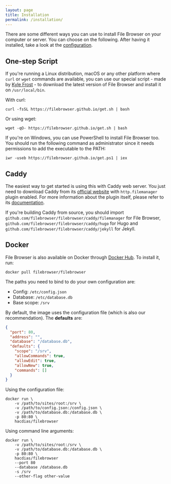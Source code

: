 ```yaml
---
layout: page
title: Installation
permalink: /installation/
---
```


There are some different ways you can use to install File Browser on your computer or server. You can choose on the following. After having it installed, take a look at the [configuration](../configuration).

## One-step Script

If you're running a Linux distribution, macOS or any other platform where `curl` or `wget` commands are available, you can use our special script - made by [Kyle Frost](https://www.kylefrost.me/) - to download the latest version of File Browser and install it on `/usr/local/bin`.

With curl:

```shell
curl -fsSL https://filebrowser.github.io/get.sh | bash
```

Or using wget:

```
wget -qO- https://filebrowser.github.io/get.sh | bash
```

If you're on Windows, you can use PowerShell to install File Browser too. You should run the following command as administrator since it needs permissions to add the executable to the PATH:

```
iwr -useb https://filebrowser.github.io/get.ps1 | iex
```

## Caddy

The easiest way to get started is using this with Caddy web server. You just need to download Caddy from its [official website](https://caddyserver.com/download) with `http.filemanager` plugin enabled. For more information about the plugin itself, please refer to its [documentation](https://caddyserver.com/docs/http.filemanager).

If you're building Caddy from source, you should import `github.com/filebrowser/filebrowser/caddy/filemanager` for File Browser, `github.com/filebrowser/filebrowser/caddy/hugo` for Hugo and `github.com/filebrowser/filebrowser/caddy/jekyll` for Jekyll.

## Docker

File Browser is also available on Docker through [Docker Hub](https://hub.docker.com/r/filebrowser/filebrowser/). To install it, run:

```
docker pull filebrowser/filebrowser
```

The paths you need to bind to do your own configuration are:

- Config: `/etc/config.json`
- Database: `/etc/database.db`
- Base scope: `/srv`

By default, the image uses the configuration file (which is also our recommendation). The **defaults** are:

```json
{
  "port": 80,
  "address": "",
  "database": "/database.db",
  "defaults": {
    "scope": "/srv",
    "allowCommands": true,
    "allowEdit": true,
    "allowNew": true,
    "commands": []
  }
}
```

Using the configuration file:

```shell
docker run \
    -v /path/to/sites/root:/srv \
    -v /path/to/config.json:/config.json \
    -v /path/to/database.db:/database.db \
    -p 80:80 \
    hacdias/filebrowser
```

Using command line arguments:

```shell
docker run \
    -v /path/to/sites/root:/srv \
    -v /path/to/database.db:/database.db \
    -p 80:80 \
    hacdias/filebrowser
    --port 80
    --database /database.db
    -s /srv
    --other-flag other-value
```


